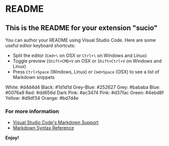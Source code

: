 # README
## This is the README for your extension "sucio"
You can author your README using Visual Studio Code.  Here are some useful editor keyboard shortcuts:

* Split the editor (`Cmd+\` on OSX or `Ctrl+\` on Windows and Linux)
* Toggle preview (`Shift+CMD+V` on OSX or `Shift+Ctrl+V` on Windows and Linux)
* Press `Ctrl+Space` (Windows, Linux) or `Cmd+Space` (OSX) to see a list of Markdown snippets

White: 		#d4d4d4
Black:    	#1d1d1d
Grey-Blue: 	#252627
Grey:     	#bababa
Blue:    	#0076a9
Red:      	#dd656d
Dark Pink:  #ac3474
Pink:     	#d37fac
Green:    	#4ebd8f
Yellow:   	#d9df34
Orange:   	#bd7d4e

### For more information
* [Visual Studio Code's Markdown Support](http://code.visualstudio.com/docs/languages/markdown)
* [Markdown Syntax Reference](https://help.github.com/articles/markdown-basics/)

**Enjoy!**
